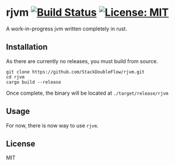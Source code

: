 # rjvm [![Build Status](https://travis-ci.com/StackDoubleFlow/rjvm.svg?token=w2Qd2PZXZDMXJBYfVgvu&branch=master)](https://travis-ci.com/StackDoubleFlow/rjvm) [![License: MIT](https://img.shields.io/badge/License-MIT-yellow.svg)](https://opensource.org/licenses/MIT)

A work-in-progress jvm written completely in rust.

## Installation

As there are currently no releases, you must build from source.

```shell
git clone https://github.com/StackDoubleFlow/rjvm.git
cd rjvm
cargo build --release
```

Once complete, the binary will be located at `./target/release/rjvm`

## Usage

For now, there is now way to use `rjvm`. 

## License
MIT